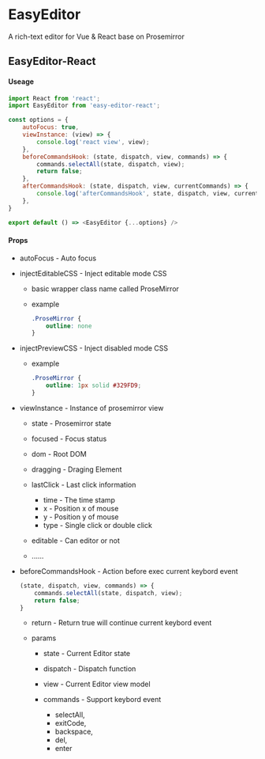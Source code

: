 # EasyEditor
A rich-text editor for Vue &amp; React base on Prosemirror


## EasyEditor-React

#### Useage
```js
import React from 'react';
import EasyEditor from 'easy-editor-react';

const options = {
    autoFocus: true,
    viewInstance: (view) => {
        console.log('react view', view);
    },
    beforeCommandsHook: (state, dispatch, view, commands) => {
        commands.selectAll(state, dispatch, view);
        return false;
    },
    afterCommandsHook: (state, dispatch, view, currentCommands) => {
        console.log('afterCommandsHook', state, dispatch, view, currentCommands);
    },
}

export default () => <EasyEditor {...options} />
```

#### Props

- autoFocus - Auto focus

- injectEditableCSS - Inject editable mode CSS
    - basic wrapper class name called ProseMirror

    - example
        ```css
        .ProseMirror {
            outline: none
        }
        ```

- injectPreviewCSS - Inject disabled mode CSS
    - example
        ```css
        .ProseMirror {
            outline: 1px solid #329FD9;
        }
        ```


- viewInstance - Instance of prosemirror view
    - state - Prosemirror state

    - focused - Focus status

    - dom - Root DOM

    - dragging - Draging Element

    - lastClick - Last click information
        - time - The time stamp
        - x - Position x of mouse
        - y - Position y of mouse
        - type - Single click or double click
    
    - editable - Can editor or not

    - ......

- beforeCommandsHook - Action before exec current keybord event
    ```javascript
    (state, dispatch, view, commands) => {
        commands.selectAll(state, dispatch, view);
        return false;
    }
    ```
    - return - Return true will continue current keybord event

    - params
        - state - Current Editor state
        - dispatch - Dispatch function
        - view - Current Editor view model
        - commands - Support keybord event
        
            - selectAll,
            - exitCode,
            - backspace,
            - del,
            - enter